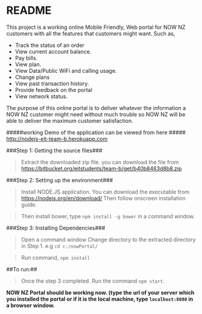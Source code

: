 # README #
This project is a working online Mobile Friendly, Web portal for NOW NZ customers with all the features that customers might want. Such as,
 * Track the status of an order
 * View current account balance.
 * Pay bills.
 * View plan.
 * View Data/Public WiFi and calling usage.
 * Change plans
 * View past transaction history.
 * Provide feedback on the portal
 * View network status.

The purpose of this online portal is to deliver whatever the information a NOW NZ customer might need without much trouble so NOW NZ will be able to deliver the maximum customer satisfaction.

#####working Demo of the application can be viewed from here #####
<http://nodejs-eit-team-b.herokuapp.com>

###Step 1: Getting the source files###
>Extract the downloaded zip file.
>you can download the file from <https://bitbucket.org/eitstudents/team-b/get/b40b8463d8b8.zip>

###Step 2: Setting up the environment###
>Install NODE.JS application.
>You can download the executable from <https://nodejs.org/en/download/>
>Then follow onscreen installation guide.

>Then install bower, type `npm install -g bower` in a command window.


###Step 3: Installing Dependencies###
>Open a command window
>Change directory to the extracted directory in Step 1.
>e.g `cd c:/nowPortal/`

>Run command, `npm install`

##To run:##
>Once the step 3 completed. Run the command `npm start`.




**NOW NZ Portal should be working now. (type the url of your server which you installed the portal or if it is the local machine, type `localhost:8080` in a browser window.**